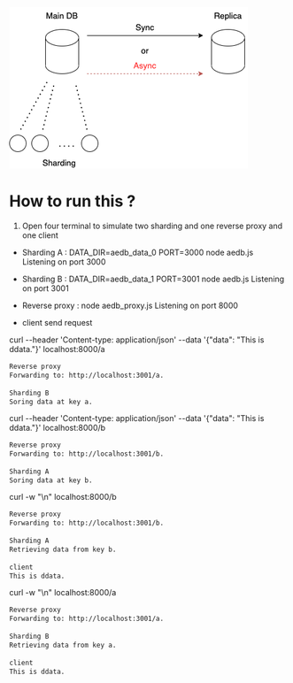 ![](https://github.com/YYSU/system-expert-system-design/blob/main/15.%20Replication%20And%20Sharding/Replication%20And%20Sharding.png?raw=true)

# How to run this ? 
1. Open four terminal to simulate two sharding and one reverse proxy and one client 

- Sharding A : DATA_DIR=aedb_data_0 PORT=3000 node aedb.js
Listening on port 3000

- Sharding B : DATA_DIR=aedb_data_1 PORT=3001 node aedb.js
Listening on port 3001

- Reverse proxy : node aedb_proxy.js 
Listening on port 8000

- client send request 

curl --header 'Content-type: application/json' --data '{"data": "This is ddata."}' localhost:8000/a
```
Reverse proxy 
Forwarding to: http://localhost:3001/a.

Sharding B
Soring data at key a.
```

curl --header 'Content-type: application/json' --data '{"data": "This is ddata."}' localhost:8000/b
```
Reverse proxy 
Forwarding to: http://localhost:3001/b.

Sharding A
Soring data at key b.
```

curl -w "\n" localhost:8000/b
```
Reverse proxy 
Forwarding to: http://localhost:3001/b.

Sharding A
Retrieving data from key b.

client
This is ddata.
```

curl -w "\n" localhost:8000/a
```
Reverse proxy 
Forwarding to: http://localhost:3001/a.

Sharding B
Retrieving data from key a.

client
This is ddata.
```